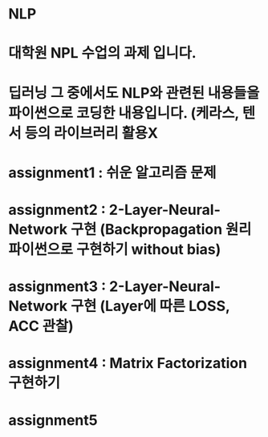 # NLP
# 대학원 NPL 수업의 과제 입니다.
# 딥러닝 그 중에서도 NLP와 관련된 내용들을 파이썬으로 코딩한 내용입니다. (케라스, 텐서 등의 라이브러리 활용X
# assignment1 : 쉬운 알고리즘 문제
# assignment2 : 2-Layer-Neural-Network 구현 (Backpropagation 원리 파이썬으로 구현하기 without bias)
# assignment3 : 2-Layer-Neural-Network 구현 (Layer에 따른 LOSS, ACC 관찰)
# assignment4 : Matrix Factorization 구현하기 
# assignment5 

